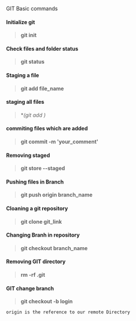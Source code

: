 GIT Basic commands

#### Initialize git 
> **git init**

#### Check files and folder status 
> **git status**

#### Staging a file 
> **git add file_name**

#### staging all files 
> **(git add *)**

#### commiting files which are added 
> **git commit -m 'your_comment'**

#### Removing staged 
> **git store --staged**
#### Pushing files in Branch
> **git push origin branch_name**

#### Cloaning a git repository 
> **git clone git_link**

#### Changing Branh in repository
> **git checkout branch_name**

#### Removing GIT directory
> **rm -rf .git**

#### GIT change branch
> **git checkout -b login**

`origin is the reference to our remote Directory`
